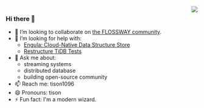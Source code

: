 <img align="right" src="https://github-readme-stats.vercel.app/api?username=tisonkun&show_icons=true&icon_color=CE1D2D&text_color=718096&bg_color=00000000&hide_title=true&hide_border=true" />

### Hi there 👋

- 👯 I’m looking to collaborate on [the FLOSSWAY community](https://github.com/flossway/flossway).
- 🤔 I’m looking for help with:
  - [Engula: Cloud-Native Data Structure Store](https://github.com/engula/engula)
  - [Restructure TiDB Tests](https://github.com/pingcap/tidb/issues/26022)
- 💬 Ask me about:
  - streaming systems
  - distributed database
  - building open-source community
- 📫 Reach me: tison1096
- 😄 Pronouns: tison
- ⚡ Fun fact: I'm a modern wizard.
